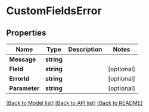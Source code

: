 # CustomFieldsError

## Properties

Name | Type | Description | Notes
------------ | ------------- | ------------- | -------------
**Message** | **string** |  |
**Field** | **string** |  |[optional] 
**ErrorId** | **string** |  |[optional] 
**Parameter** | **string** |  |[optional] 

[[Back to Model list]](../README.md#documentation-for-models) [[Back to API list]](../README.md#documentation-for-api-endpoints) [[Back to README]](../README.md)


